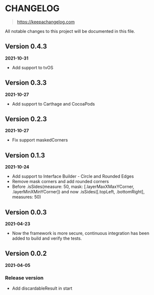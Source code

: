 # CHANGELOG
> https://keepachangelog.com

All notable changes to this project will be documented in this file.

## Version 0.4.3
**2021-10-31**

- Add support to tvOS

## Version 0.3.3
**2021-10-27**

- Add support to Carthage and CocoaPods

## Version 0.2.3
**2021-10-27**

- Fix support maskedCorners

## Version 0.1.3
**2021-10-24**

- Add support to Interface Builder - Circle and Rounded Edges
- Remove mask corners and add rounded corners
- Before .isSides(measure: 50, mask: [.layerMaxXMaxYCorner, .layerMinXMinYCorner]) and
now .isSides([.topLeft, .bottomRight], measures: 50)

## Version 0.0.3
**2021-04-23**

- Now the framework is more secure, continuous integration has been added to build and verify the tests.

## Version 0.0.2
**2021-04-05**

### Release version

- Add discardableResult in start
